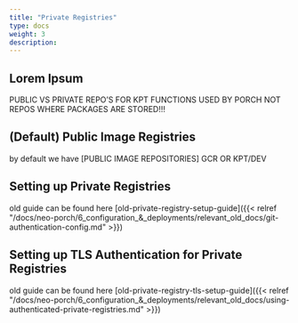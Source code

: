 ```yaml
---
title: "Private Registries"
type: docs
weight: 3
description: 
---
```


## Lorem Ipsum

PUBLIC VS PRIVATE REPO’S FOR KPT FUNCTIONS USED BY PORCH NOT REPOS WHERE PACKAGES ARE STORED!!!

## (Default) Public Image Registries

by default we have [PUBLIC IMAGE REPOSITORIES] GCR OR KPT/DEV

## Setting up Private Registries

old guide can be found here [old-private-registry-setup-guide]({{< relref "/docs/neo-porch/6_configuration_&_deployments/relevant_old_docs/git-authentication-config.md" >}})

## Setting up TLS Authentication for Private Registries

old guide can be found here [old-private-registry-tls-setup-guide]({{< relref "/docs/neo-porch/6_configuration_&_deployments/relevant_old_docs/using-authenticated-private-registries.md" >}})
